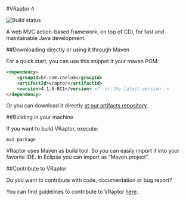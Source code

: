 #VRaptor 4

![Build status](https://secure.travis-ci.org/caelum/vraptor4.png)

A web MVC action-based framework, on top of CDI, for fast and maintainable Java development. 

##Downloading directly or using it through Maven

For a quick start, you can use this snippet it your maven POM:

```xml
<dependency>
    <groupId>br.com.caelum</groupId>
    <artifactId>vraptor</artifactId>
    <version>4.1.0-RC1</version> <!--or the latest version-->
</dependency>
```


Or you can download it directly [at our artifacts repository](https://bintray.com/caelum/VRaptor4/br.com.caelum.vraptor).


##Building in your machine

If you want to build VRaptor, execute:

	mvn package

VRaptor uses Maven as build tool. So you can easily import it into your favorite IDE. In Eclipse you can import as "Maven project".

##Contribute to VRaptor

Do you want to contribute with code, documentation or bug report?

You can find guidelines to contribute to VRaptor [here](http://vraptor.caelum.com.br/en/docs/how-to-contribute/ "Contribute").

